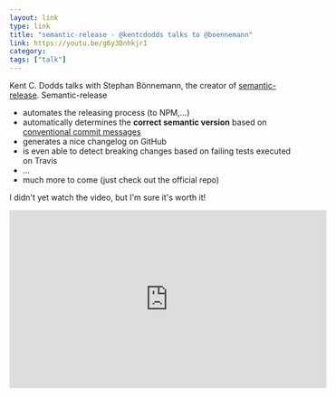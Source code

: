 ```yaml
---
layout: link
type: link
title: "semantic-release - @kentcdodds talks to @boennemann"
link: https://youtu.be/g6y3DnhkjrI
category:
tags: ["talk"]
---
```


Kent C. Dodds talks with Stephan Bönnemann, the creator of [semantic-release](https://github.com/semantic-release/semantic-release).
Semantic-release

- automates the releasing process (to NPM,...)
- automatically determines the **correct semantic version** based on [conventional commit messages](https://github.com/angular/angular/blob/master/CONTRIBUTING.md#commit)
- generates a nice changelog on GitHub
- is even able to detect breaking changes based on failing tests executed on Travis
- ...
- much more to come (just check out the official repo)

I didn't yet watch the video, but I'm sure it's worth it!

<iframe width="560" height="315" src="https://www.youtube.com/embed/g6y3DnhkjrI" frameborder="0" allowfullscreen="allowfullscreen"> </iframe>


